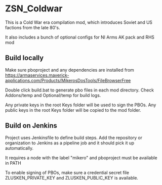 # ZSN_Coldwar

This is a Cold War era compilation mod, which introduces Soviet and US factions from the late 80's.

It also includes a bunch of optional configs for NI Arms AK pack and RHS mod

## Build locally

Make sure pboproject and any dependencies are installed from https://armaservices.maverick-applications.com/Products/MikerosDosTools/FileBrowserFree

Double click build.bat to generate pbo files in each mod directory.
Check Addons/temp and Optional/temp for build logs.

Any private keys in the root Keys folder will be used to sign the PBOs.
Any public keys in the root Keys folder will be copied to the mod folder.

## Build on Jenkins

Project uses Jenkinsfile to define build steps.
Add the repository or organization to Jenkins as a pipeline job and it should pick it up automatically.

It requires a node with the label "mikero" and pboproject must be available in PATH

To enable signing of PBOs, make sure a credential secret file ZLUSKEN_PRIVATE_KEY and ZLUSKEN_PUBLIC_KEY is available.
